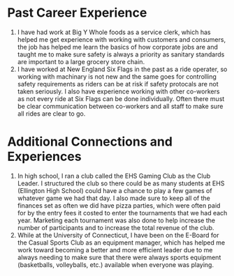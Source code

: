 # Past Career Experience
1. I have had work at Big Y Whole foods as a service clerk, which has helped me get experience with working with customers and consumers, the job has helped me learn the basics of how corporate jobs are and taught me to make sure safety is always a priority as sanitary standards are important to a large grocery store chain. 
2. I have worked at New England Six Flags in the past as a ride operater, so working with machinary is not new and the same goes for controlling safety requirements as riders can be at risk if safety protocals are not taken seriously. I also have experience working with other co-workers as not every ride at Six Flags can be done individually. Often there must be clear communication between co-workers and all staff to make sure all rides are clear to go.

# Additional Connections and Experiences
1. In high school, I ran a club called the EHS Gaming Club as the Club Leader. I structured the club so there could be as many students at EHS (Ellington High School) could have a chance to play a few games of whatever game we had that day. I also made sure to keep all of the finances set as often we did have pizza parties, which were often paid for by the entry fees it costed to enter the tournaments that we had each year. Marketing each tournament was also done to help increase the number of participants and to increase the total revenue of the club. 
2. While at the University of Connecticut, I have been on the E-Board for the Casual Sports Club as an equipment manager, which has helped me work toward becoming a better and more efficient leader due to me always needing to make sure that there were always sports equipment (basketballs, volleyballs, etc.) available when everyone was playing. 
